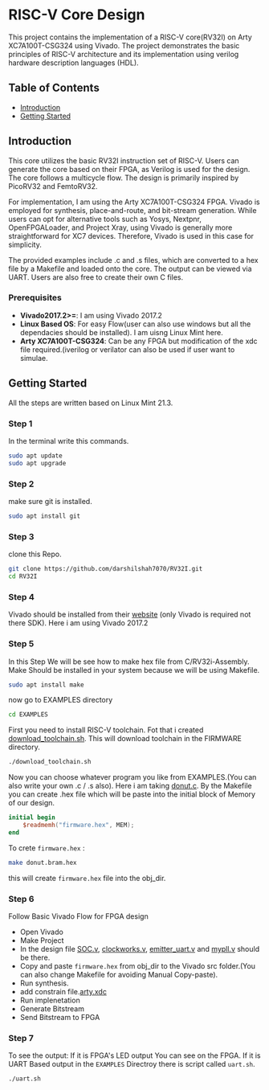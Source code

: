 # RISC-V Core Design

This project contains the implementation of a RISC-V core(RV32I) on Arty XC7A100T-CSG324 using Vivado. The project demonstrates the basic principles of RISC-V architecture and its implementation using verilog hardware description languages (HDL).

## Table of Contents

- [Introduction](#introduction)
- [Getting Started](#getting-started)

## Introduction


This core utilizes the basic RV32I instruction set of RISC-V. Users can generate the core based on their FPGA, as Verilog is used for the design. The core follows a multicycle flow. The design is primarily inspired by PicoRV32 and FemtoRV32.

For implementation, I am using the Arty XC7A100T-CSG324 FPGA. Vivado is employed for synthesis, place-and-route, and bit-stream generation. While users can opt for alternative tools such as Yosys, Nextpnr, OpenFPGALoader, and Project Xray, using Vivado is generally more straightforward for XC7 devices. Therefore, Vivado is used in this case for simplicity.

The provided examples include .c and .s files, which are converted to a hex file by a Makefile and loaded onto the core. The output can be viewed via UART. Users are also free to create their own C files.
### Prerequisites

- **Vivado2017.2>=**: I am using Vivado 2017.2
- **Linux Based OS**: For easy Flow(user can also use windows but all the dependacies should be installed). I am uisng Linux Mint here.
- **Arty XC7A100T-CSG324**: Can be any FPGA but modification of the xdc file required.(iverilog or verilator can also be used if user want to simulae. 


## Getting Started
All the steps are written based on Linux Mint 21.3.
### Step 1 ###
In the terminal write this commands.
```bash
sudo apt update
sudo apt upgrade
```
### Step 2 ###
make sure git is installed.
```bash
sudo apt install git
```

### Step 3 ###
clone this Repo.

```bash
git clone https://github.com/darshilshah7070/RV32I.git
cd RV32I
```
### Step 4 ###
Vivado should be installed from their [website](https://www.xilinx.com/support/download.html) (only Vivado is required not there SDK). Here i am using Vivado 2017.2

### Step 5 ### 
In this Step We will be see how to make hex file from C/RV32i-Assembly.
Make Should be installed in your system because we will be using Makefile.

``` bash
sudo apt install make
```

now go to EXAMPLES directory 
``` bash
cd EXAMPLES
```

First you need to install RISC-V toolchain. Fot that i created [download_toolchain.sh](https://github.com/darshilshah7070/RV32I/blob/main/EXAMPLES/download_toolchain.sh). This will download toolchain in the FIRMWARE directory.
```bash
./download_toolchain.sh
```

Now you can choose whatever program you like from EXAMPLES.(You can also write your own .c / .s also). Here i am taking [donut.c](https://github.com/darshilshah7070/RV32I/blob/main/EXAMPLES/donut.c).
By the Makefile you can create .hex file which will be paste into the initial block of Memory of our design.
```verilog
initial begin
    $readmemh("firmware.hex", MEM);
end
```
To crete `firmware.hex` :

``` bash
make donut.bram.hex
```
this will create `firmware.hex` file into the obj_dir.

### Step 6 ###
Follow Basic Vivado Flow for FPGA design
- Open Vivado
- Make Project
- In the design file [SOC.v](https://github.com/darshilshah7070/RV32I/blob/main/SOC.v), [clockworks.v](https://github.com/darshilshah7070/RV32I/blob/main/clockworks.v), [emitter_uart.v](https://github.com/darshilshah7070/RV32I/blob/main/emitter_uart.v) and [mypll.v](https://github.com/darshilshah7070/RV32I/blob/main/mypll.v) should be there.
- Copy and paste `firmware.hex` from obj_dir to the Vivado src folder.(You can also change Makefile for avoiding Manual Copy-paste).
- Run synthesis.
- add constrain file.[arty.xdc](https://github.com/darshilshah7070/RV32I/blob/main/arty.xdc)
- Run implenetation
- Generate Bitstream
- Send Bitstream to FPGA

### Step 7 ###
To see the output:
If it is FPGA's LED output You can see on the FPGA.
If it is UART Based output
  in the `EXAMPLES` Directroy there is script called `uart.sh`.

  ``` bash
./uart.sh
```

